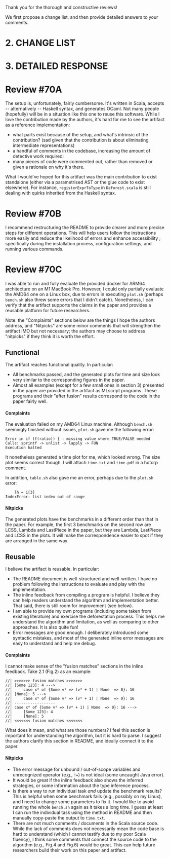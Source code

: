 
Thank you for the thorough and constructive reviews!

We first propose a change list, and then provide detailed answers to your comments.


# **2. CHANGE LIST**



# **3. DETAILED RESPONSE**



# Review #70A

The setup is, unfortunately, fairly cumbersome. It's written in Scala, accepts -- alternatively -- Haskell syntax, and generates OCaml. Not many people (hopefully) will be in a situation like this one to reuse this software. While I love the contribution made by the authors, it's hard for me to see the artifact as a reference implementation: 
  - what parts exist because of the setup, and what's intrinsic of the contribution? (sad given that the contribution is about eliminating intermediate representations)
  - a handful of comments in the codebase, increasing the amount of detective work required;
  - many pieces of code were commented out, rather than removed or given a rationale on why it's there.

What I would've hoped for this artifact was the main contribution to exist standalone (either via a parametrised AST or the glue code to exist elsewhere).  For instance, `registerExprToType` in `Deforest.scala` is still dealing with quirks inherited from the Haskell syntax.




# Review #70B

I recommend restructuring the README to provide clearer and more precise steps for different operations. This will help users follow the instructions more easily and reduce the likelihood of errors and enhance accessibility ; specifically during the installation process, configuration settings, and running various commands.






# Review #70C

I was able to run and fully evaluate the provided docker for ARM64 architecture on an M1 MacBook Pro. However, I could only partially evaluate the AMD64 one on a Linux box, due to errors in executing `plot.sh` (perhaps `bench.sh` also threw some errors that I didn't catch). Nonetheless, I can verify that the artifact supports the claims in the paper and provides a reusable platform for future researchers.

Note: the "Complaints" sections below are the things I hope the authors address, and "Nitpicks" are some minor comments that will strengthen the artifact IMO but not necessary; the authors may choose to address "nitpicks" if they think it is worth the effort.

## Functional

The artifact reaches functional quality. In particular:

- All benchmarks passed, and the generated plots for time and size look very similar to the corresponding figures in the paper.
- Almost all examples (except for a few small ones in section 3) presented in the paper are provided in the artifact as MLscript programs. These programs and their "after fusion" results correspond to the code in the paper fairly well.

#### Complaints

The evaluation failed on my AMD64 Linux machine. Although `bench.sh` seemingly finished without issues, `plot.sh` gave me the following error:
```
Error in if (f(ratio)) { : missing value where TRUE/FALSE needed
Calls: sprintf -> unlist -> lapply -> FUN
Execution halted
```

It nonetheless generated a time plot for me, which looked wrong. The size plot seems correct though. I will attach `time.txt` and `time.pdf` in a hotcrp comment.

In addition, `table.sh` also gave me an error, perhaps due to the `plot.sh` error:
```
    lh = i[3]
IndexError: list index out of range
```

#### Nitpicks

The generated plots have the benchmarks in a different order than that in the paper. For example, the first 3 benchmarks on the second row are LCSS, Lambda and LastPiece in the paper, but they are Lambda, LastPiece and LCSS in the plots. It will make the correspondence easier to spot if they are arranged in the same way.


## Reusable

I believe the artifact is reusable. In particular:

- The README document is well-structured and well-written. I have no problem following the instructions to evaluate and play with the implementation.
- The inline feedback from compiling a program is helpful. I believe they can help readers understand the algorithm and implementation better. That said, there is still room for improvement (see below).
- I am able to provide my own programs (including some taken from existing literature) and exercise the deforestation process. This helps me understand the algorithm and limitation, as well as comparing to other approaches. It is also quite fun!
- Error messages are good enough. I deliberately introduced some syntactic mistakes, and most of the generated inline error messages are easy to understand and help me debug.


#### Complaints

I cannot make sense of the "fusion matches" sections in the inline feedback. Take 2.1 (Fig.2) as an example:

```
//│ >>>>>>> fusion matches >>>>>>>
//│ [Some 123]: 4 --->
//│     case x⁰ of {Some v⁰ => (v⁰ + 1) | None  => 0}: 16
//│ [None]: 5 --->
//│     case x⁰ of {Some v⁰ => (v⁰ + 1) | None  => 0}: 16
//│ ------------------
//│ case x⁰ of {Some v⁰ => (v⁰ + 1) | None  => 0}: 16 --->
//│     [Some 123]: 4
//│     [None]: 5
//│ <<<<<<< fusion matches <<<<<<<
```

What does it mean, and what are those numbers? I feel this section is important for understanding the algorithm, but it is hard to parse. I suggest the authors clarify this section in README, and ideally connect it to the paper.

#### Nitpicks

- The error message for unbound / out-of-scope variables and unrecognized operator (e.g., `!=`) is not ideal (some uncaught Java error).
- It would be great if the inline feedback also shows the inferred strategies, or some information about the type inference process.
- Is there a way to run individual task *and* update the benchmark results? This is helpful when some benchmark fails (e.g., possibly on my Linux), and I need to change some parameters to fix it. I would like to avoid running the whole `bench.sh` again as it takes a long time. I guess at least I can run the individual task using the method in README and then manually copy-paste the output to `time.txt`.
- There are not much comments / documents in the Scala source code. While the lack of comments does not necessarily mean the code base is hard to understand (which I cannot testify due to my poor Scala fluency), I think some comments that connect the source code to the algorithm (e.g., Fig.4 and Fig.6) would be great. This can help future researchers build their work on this paper and artifact.